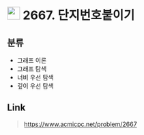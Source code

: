# <img src="https://d2gd6pc034wcta.cloudfront.net/tier/11.svg" width="30"> 2667. 단지번호붙이기

## 분류
* 그래프 이론
* 그래프 탐색
* 너비 우선 탐색
* 깊이 우선 탐색

## Link
> https://www.acmicpc.net/problem/2667